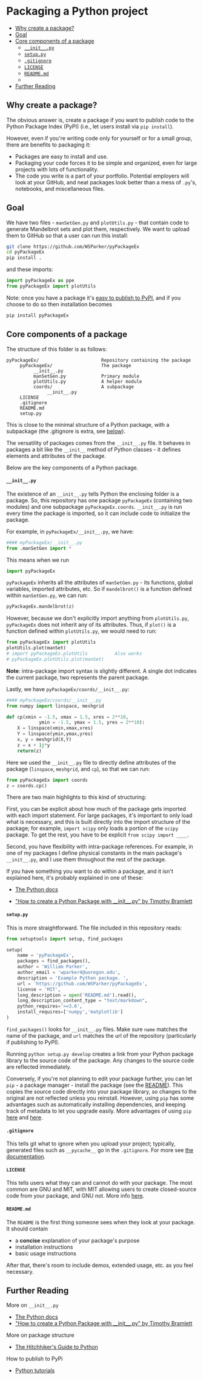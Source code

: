 # Packaging a Python project

<!-- @import "[TOC]" {cmd="toc" depthFrom=2 depthTo=6 orderedList=false} -->
<!-- code_chunk_output -->

- [Why create a package?](#why-create-a-package)
- [Goal](#goal)
- [Core components of a package](#core-components-of-a-package)
    - [`__init__.py`](#__init__py)
    - [`setup.py`](#setuppy)
    - [`.gitignore`](#gitignore)
    - [`LICENSE`](#license)
    - [`README.md`](#readmemd)
    - [](#)
- [Further Reading](#further-reading)

<!-- /code_chunk_output -->
## Why create a package?

The obvious answer is, create a package if you want to publish code to the Python Package Index (PyPI) (i.e., let users install via `pip install`).

However, even if you're writing code only for yourself or for a small group, there are benefits to packaging it:

* Packages are easy to install and use.
* Packaging your code forces it to be simple and organized, even for large projects with lots of functionality.
* The code you write is a part of your portfolio. Potential employers will look at your GitHub, and neat packages look better than a mess of `.py`'s, notebooks, and miscellaneous files.

## Goal

We have two files - `manSetGen.py` and `plotUtils.py` - that contain code to generate Mandelbrot sets and plot them, respectively. We want to upload them to GitHub so that a user can run this install:

```Bash
git clone https://github.com/WSParker/pyPackageEx
cd pyPackageEx
pip install .
```
and these imports:

```Python
import pyPackageEx as ppe
from pyPackageEx import plotUtils
```

Note: once you have a package it's [easy to publish to PyPI](https://packaging.Python.org/tutorials/packaging-projects/), and if you choose to do so then installation becomes
```bash
pip install pyPackageEx
```

## Core components of a package
The structure of this folder is as follows:
```
pyPackageEx/                       Repository containing the package
     pyPackageEx/                  The package
          __init__.py
          manSetGen.py             Primary module
          plotUtils.py             A helper module
          coords/                  A subpackage
               __init__.py
     LICENSE
     .gitignore
     README.md
     setup.py
```

This is close to the minimal structure of a Python package, with a subpackage (the .gitignore is extra, see [below](##gitignore)).

The versatility of packages comes from the `__init__.py` file. It behaves in packages a bit like the `__init__` method of Python classes - it defines elements and attributes of the package.

Below are the key components of a Python package.

#### `__init__.py`

The existence of an `__init__.py` tells Python the enclosing folder is a package. So, this repository has one package `pyPackageEx` (containing two modules) and one subpackage `pyPackageEx.coords`. `__init__.py` is run every time the package is imported, so it can include code to initialize the package.

For example, in `pyPackageEx/__init__.py`, we have:
```Python
#### myPackageEx/__init__.py
from .manSetGen import *
```
This means when we run
```Python
import pyPackageEx
```
`pyPackageEx` inherits all the attributes of `manSetGen.py` - its functions, global variables, imported attributes, etc. So if `mandelbrot()` is a function defined within `manSetGen.py`, we can run:
```Python
pyPackageEx.mandelbrot(z)
```

However, because we don't explicitly import anything from `plotUtils.py`, `pyPackageEx` does not inherit any of its attributes. Thus, if `plot()` is a function defined within `plotUtils.py`, we would need to run:
```Python
from pyPackageEx import plotUtils
plotUtils.plot(manSet)
# import pyPackageEx.plotUtils          Also works
# pyPackageEx.plotUtils.plot(manSet)
```

**Note**: intra-package import syntax is slightly different. A single dot indicates the current package, two represents the parent package.

Lastly, we have `pyPackageEx/coords/__init__.py`:
```Python
#### myPackageEx/coords/__init__.py
from numpy import linspace, meshgrid

def cp(xmin = -1.5, xmax = 1.5, xres = 2**10,
            ymin = -1.5, ymax = 1.5, yres = 2**10):
    X = linspace(xmin,xmax,xres)
    Y = linspace(ymin,ymax,yres)
    x, y = meshgrid(X,Y)
    z = x + 1j*y
    return(z)
```
Here we used the `__init__.py` file to directly define attributes of the package (`linspace`, `meshgrid`, and `cp`), so that we can run:
```Python
from pyPackageEx import coords
z = coords.cp()
```

There are two main highlights to this kind of structuring:

First, you can be explicit about how much of the package gets imported with each import statement. For large packages, it's important to only load what is necessary, and this is built directly into the import structure of the package; for example, `import scipy` only loads a portion of the `scipy` package. To get the rest, you have to be explicit `from scipy import ____`.

Second, you have flexibility with intra-package references. For example, in one of my packages I define physical constants in the main package's `__init__.py`, and I use them throughout the rest of the package.

If you have something you want to do within a package, and it isn't explained here, it's probably explained in one of these:

* [The Python docs](https://docs.Python.org/3/tutorial/modules.html##packages)

* ["How to create a Python Package with \_\_init\_\_.py" by Timothy Bramlett](https://timothybramlett.com/How_to_create_a_Python_Package_with___init__py.html)

#### `setup.py`

This is more straightforward. The file included in this repository reads:
```Python
from setuptools import setup, find_packages

setup(
    name = 'pyPackageEx',
    packages = find_packages(),
    author = 'William Parker',
    author_email = 'wparker4@uoregon.edu',
    description = 'Example Python package. ',
    url = 'https://github.com/WSParker/pyPackageEx',
    license = 'MIT',
    long_description = open('README.md').read(),
    long_description_content_type = "text/markdown",
    python_requires='>=3.6',
    install_requires=['numpy','matplotlib']
)
```
`find_packages()` looks for `__init__.py` files. Make sure `name` matches the name of the package, and `url` matches the url of the repository (particularly if publishing to PyPI).

Running `python setup.py develop` creates a link from your Python package library to the source code of the package. Any changes to the source code are reflected immediately.

Conversely, if you're not planning to edit your package further, you can let `pip` - a package manager - install the package (see the [README](../README.md)). This copies the source code directly into your package library, so changes to the original are not reflected unless you reinstall. However, using `pip` has some advantages such as automatically installing dependencies, and keeping track of metadata to let you upgrade easily. More advantages of using `pip` [here](http://naoko.github.io/your-project-install-pip-setup/) and [here](https://stackoverflow.com/questions/15724093/difference-between-python-setup-py-install-and-pip-install).

#### `.gitignore`
This tells git what to ignore when you upload your project; typically, generated files such as `__pycache__` go in the `.gitignore`. For more see [the documentation](https://git-scm.com/docs/gitignore).

#### `LICENSE`
This tells users what they can and cannot do with your package. The most common are GNU and MIT, with MIT allowing users to create closed-source code from your package, and GNU not. More info [here](https://choosealicense.com/).

#### `README.md`
The `README` is the first thing someone sees when they look at your package. It should contain
* a **concise** explanation of your package's purpose
* installation instructions
* basic usage instructions

After that, there's room to include demos, extended usage, etc. as you feel necessary.

####

## Further Reading
More on `__init__.py`
* [The Python docs](https://docs.Python.org/3/tutorial/modules.html##packages)
* ["How to create a Python Package with \_\_init\_\_.py" by Timothy Bramlett](https://timothybramlett.com/How_to_create_a_Python_Package_with___init__py.html)

More on package structure
* [The Hitchhiker's Guide to Python](https://docs.python-guide.org/writing/structure/)

How to publish to PyPi
* [Python tutorials](https://packaging.Python.org/tutorials/packaging-projects/)
